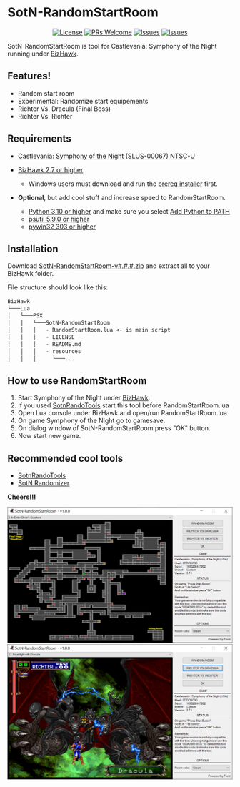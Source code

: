 
# SotN-RandomStartRoom
<p align="center">
  <a href="LICENSE" target="_blank"><img alt="License" src="https://img.shields.io/badge/License-GPLv3-blue.svg?style=flat-square&logo=arduino"></a>
  <a href="https://github.com/PatFrost/SotN-RandomStartRoom/pulls" target="_blank"><img alt="PRs Welcome" src="https://img.shields.io/badge/PRs-Welcome-brightgreen.svg?style=flat-square&logo=arduino&logoColor=brightgreen"></a>
  <a href="https://github.com/PatFrost/SotN-RandomStartRoom/issues" target="_blank"><img alt="Issues" src="https://img.shields.io/badge/Suggest-Open%20Issue-brightgreen.svg?style=flat-square&logo=arduino&logoColor=brightgreen"></a>
  <a href="https://github.com/PatFrost/SotN-RandomStartRoom/issues" target="_blank"><img alt="Issues" src="https://img.shields.io/badge/Bugs-Issues-red.svg?style=flat-square&logo=arduino&logoColor=red"></a>
</p>

SotN-RandomStartRoom is tool for Castlevania: Symphony of the Night
running under <a href="https://tasvideos.org/BizHawk" target="_blank">BizHawk</a>.

## Features!
 - Random start room
 - Experimental: Randomize start equipements
 - Richter Vs. Dracula (Final Boss)
 - Richter Vs. Richter

## Requirements
 - <a href="http://redump.org/disc/3379/" target="_blank">Castlevania: Symphony of the Night (SLUS-00067) NTSC-U</a>
 - <a href="https://github.com/TASEmulators/BizHawk/releases" target="_blank">BizHawk 2.7 or higher</a>
   - Windows users must download and run the <a href="https://github.com/TASEmulators/BizHawk-Prereqs/releases" target="_blank">prereq installer</a> first.

 - **Optional**, but add cool stuff and increase speed to RandomStartRoom.
   - <a href="https://www.python.org/downloads/" target="_blank">Python 3.10 or higher</a> and make sure you select <a href="https://docs.python.org/3/using/windows.html#installation-steps" target="_blank">Add Python to PATH</a>
   - <a href="https://pypi.org/project/psutil/" target="_blank">psutil 5.9.0 or higher</a>
   - <a href="https://pypi.org/project/pywin32/" target="_blank">pywin32 303 or higher</a>

## Installation
Download <a href="https://github.com/PatFrost/SotN-RandomStartRoom/releases/latest" target="_blank">SotN-RandomStartRoom-v#.#.#.zip</a> and extract all to your BizHawk folder.

File structure should look like this:
```
BizHawk
└───Lua
│   └───PSX
│   │   └───SotN-RandomStartRoom
│   │   │   - RandomStartRoom.lua <- is main script
│   │   │   - LICENSE
│   │   │   - README.md
│   │   │   - resources
│   │   │     └───...
```

## How to use RandomStartRoom
 1. Start Symphony of the Night under <a href="https://tasvideos.org/BizHawk" target="_blank">BizHawk</a>.
 2. If you used <a href="https://github.com/TalicZealot/SotnRandoTools" target="_blank">SotnRandoTools</a> start this tool before RandomStartRoom.lua
 3. Open Lua console under BizHawk and open/run RandomStartRoom.lua
 4. On game Symphony of the Night go to gamesave.
 5. On dialog window of SotN-RandomStartRoom press "OK" button.
 6. Now start new game.

## Recommended cool tools
 - <a href="https://github.com/TalicZealot/SotnRandoTools" target="_blank">SotnRandoTools</a>
 - <a href="https://sotn.io" target="_blank">SotN Randomizer</a>

**Cheers!!!**


<p align="center">
  <img alt="In Enter Olrox's Quarters" src="./resources/previews/preview1.jpg">
  <img alt="Richter Vs. Dracula" src="./resources/previews/preview2.jpg">
</p>
